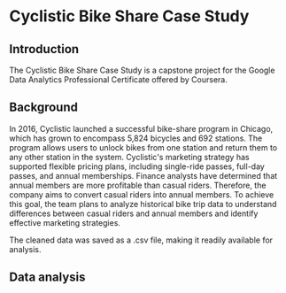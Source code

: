 # Cyclistic Bike Share Case Study

## Introduction
The Cyclistic Bike Share Case Study is a capstone project for the Google Data Analytics Professional Certificate offered by Coursera.


## Background
In 2016, Cyclistic launched a successful bike-share program in Chicago, which has grown to encompass 5,824 bicycles and 692 stations. The program allows users to unlock bikes from one station and return them to any other station in the system. Cyclistic's marketing strategy has supported flexible pricing plans, including single-ride passes, full-day passes, and annual memberships. Finance analysts have determined that annual members are more profitable than casual riders. Therefore, the company aims to convert casual riders into annual members. To achieve this goal, the team plans to analyze historical bike trip data to understand differences between casual riders and annual members and identify effective marketing strategies.

The cleaned data was saved as a .csv file, making it readily available for analysis.

## Data analysis

